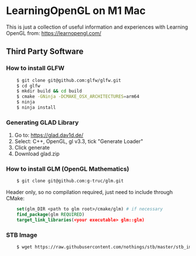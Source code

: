 # LearningOpenGL on M1 Mac
This is just a collection of useful information and experiences with Learning OpenGL from: https://learnopengl.com/

## Third Party Software
### How to install GLFW 
```bash
    $ git clone git@github.com:glfw/glfw.git
    $ cd glfw 
    $ mkdir build && cd build 
    $ cmake -GNinja -DCMAKE_OSX_ARCHITECTURES=arm64
    $ ninja 
    $ ninja install
```

### Generating GLAD Library 
1. Go to: https://glad.dav1d.de/
2. Select: C++, OpenGL, gl v3.3, tick "Generate Loader"
3. Click generate
4. Download glad.zip

### How to install GLM (OpenGL Mathematics)
```bash
    $ git clone git@github.com:g-truc/glm.git
```

Header only, so no compilation required, just need to include through CMake:
```CMake
    set(glm_DIR <path to glm root>/cmake/glm) # if necessary
    find_package(glm REQUIRED)
    target_link_libraries(<your executable> glm::glm)
```

### STB Image
```bash
    $ wget https://raw.githubusercontent.com/nothings/stb/master/stb_image.h
```